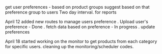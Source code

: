 get user preferences - based on product groups
suggest based on that preference group to users
Two day interval. for reports

April 12
    added new routes to manage users preference 
        . Upload user's preference - Done
        . fetch data based on preference - In progress
        . update preferences
    
April 18
    started working on the monitor to get products from each category for specific users.
    cleaning up the monitoring/scheduler codes.

